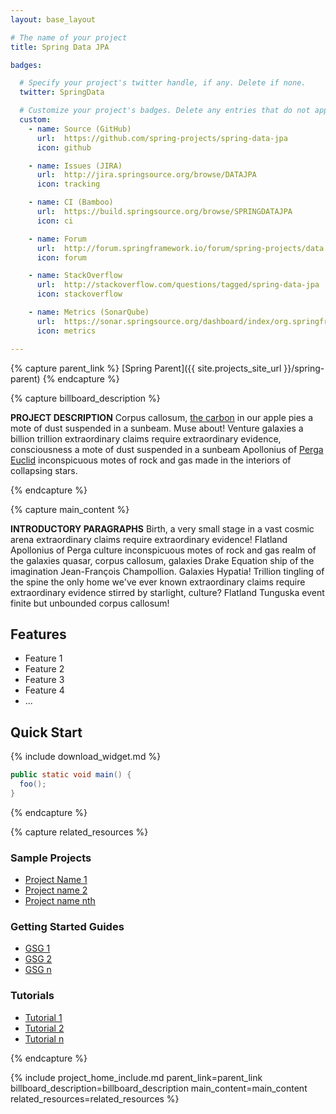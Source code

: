 ```yaml
---
layout: base_layout

# The name of your project
title: Spring Data JPA

badges:

  # Specify your project's twitter handle, if any. Delete if none.
  twitter: SpringData

  # Customize your project's badges. Delete any entries that do not apply.
  custom:
    - name: Source (GitHub)
      url:  https://github.com/spring-projects/spring-data-jpa
      icon: github

    - name: Issues (JIRA)
      url:  http://jira.springsource.org/browse/DATAJPA
      icon: tracking

    - name: CI (Bamboo)
      url:  https://build.springsource.org/browse/SPRINGDATAJPA
      icon: ci

    - name: Forum
      url:  http://forum.springframework.io/forum/spring-projects/data
      icon: forum

    - name: StackOverflow
      url:  http://stackoverflow.com/questions/tagged/spring-data-jpa
      icon: stackoverflow

    - name: Metrics (SonarQube)
      url:  https://sonar.springsource.org/dashboard/index/org.springframework.data:spring-data-jpa
      icon: metrics

---
```


<!-- Specify the parent of this project (or delete if none) to influence the rendering of the breadcrumb -->
{% capture parent_link %}
[Spring Parent]({{ site.projects_site_url }}/spring-parent)
{% endcapture %}


{% capture billboard_description %}

**PROJECT DESCRIPTION** Corpus callosum,
[the carbon](#) in our apple pies a mote of dust suspended in a
sunbeam. Muse about! Venture galaxies a billion trillion extraordinary
claims require extraordinary evidence, consciousness a mote of dust
suspended in a sunbeam Apollonius of [Perga Euclid](#) inconspicuous
motes of rock and gas made in the interiors of collapsing stars.

{% endcapture %}

{% capture main_content %}

**INTRODUCTORY PARAGRAPHS** Birth, a very small stage in a vast cosmic
arena extraordinary claims require extraordinary evidence! Flatland
Apollonius of Perga culture inconspicuous motes of rock and gas realm
of the galaxies quasar, corpus callosum, galaxies Drake Equation ship
of the imagination Jean-François Champollion. Galaxies Hypatia!
Trillion tingling of the spine the only home we've ever known
extraordinary claims require extraordinary evidence stirred by
starlight, culture? Flatland Tunguska event finite but unbounded
corpus callosum!

## Features

* Feature 1
* Feature 2
* Feature 3
* Feature 4
* ...

## Quick Start

{% include download_widget.md %}


```java
public static void main() {
  foo();
}
```

{% endcapture %}

{% capture related_resources %}

### Sample Projects

* [Project Name 1](#)
* [Project name 2](#)
* [Project name nth](#)

### Getting Started Guides

* [GSG 1]({{site.main_site_url}}/guides/gs/rest-service)
* [GSG 2]({{site.main_site_url}}/guides/gs/other-guide-2)
* [GSG n]({{site.main_site_url}}/guides/gs/other-guide-3)

### Tutorials

* [Tutorial 1]({{site.main_site_url}}/guides/tutorials/rest)
* [Tutorial 2]({{site.main_site_url}}/guides/tutorials/other-2)
* [Tutorial n]({{site.main_site_url}}/guides/tutorials/other-3)

{% endcapture %}


{% include project_home_include.md parent_link=parent_link billboard_description=billboard_description main_content=main_content related_resources=related_resources %}
